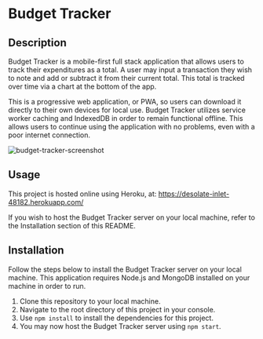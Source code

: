 # Budget Tracker

## Description

Budget Tracker is a mobile-first full stack application that allows users to track their expenditures as a total. A user may input a transaction they wish to note and add or subtract it from their current total. This total is tracked over time via a chart at the bottom of the app.

This is a progressive web application, or PWA, so users can download it directly to their own devices for local use. Budget Tracker utilizes service worker caching and IndexedDB in order to remain functional offline. This allows users to continue using the application with no problems, even with a poor internet connection.

![budget-tracker-screenshot](https://user-images.githubusercontent.com/59624292/115185360-890f0900-a094-11eb-8111-85f5c3bfda35.png)


## Usage

This project is hosted online using Heroku, at:
https://desolate-inlet-48182.herokuapp.com/

If you wish to host the Budget Tracker server on your local machine, refer to the Installation section of this README.


## Installation

Follow the steps below to install the Budget Tracker server on your local machine. This application requires Node.js and MongoDB installed on your machine in order to run.

1. Clone this repository to your local machine.
2. Navigate to the root directory of this project in your console.
3. Use ``` npm install ``` to install the dependencies for this project.
4. You may now host the Budget Tracker server using ``` npm start ```.
